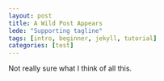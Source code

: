 ```yaml
---
layout: post
title: A Wild Post Appears
lede: "Supporting tagline"
tags: [intro, beginner, jekyll, tutorial]
categories: [test]
---
```


Not really sure what I think of all this.
